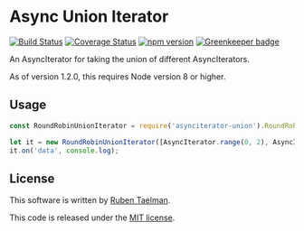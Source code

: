 # Async Union Iterator

[![Build Status](https://travis-ci.org/rubensworks/asynciterator-union.js.svg?branch=master)](https://travis-ci.org/rubensworks/asynciterator-union.js)
[![Coverage Status](https://coveralls.io/repos/github/rubensworks/asynciterator-union.js/badge.svg?branch=master)](https://coveralls.io/github/rubensworks/asynciterator-union.js?branch=master)
[![npm version](https://badge.fury.io/js/asynciterator-union.svg)](https://www.npmjs.com/package/asynciterator-union) [![Greenkeeper badge](https://badges.greenkeeper.io/rubensworks/asynciterator-union.js.svg)](https://greenkeeper.io/)

An AsyncIterator for taking the union of different AsyncIterators.

As of version 1.2.0, this requires Node version 8 or higher.

## Usage

```javascript
const RoundRobinUnionIterator = require('asynciterator-union').RoundRobinUnionIterator;

let it = new RoundRobinUnionIterator([AsyncIterator.range(0, 2), AsyncIterator.range(2, 4)]);
it.on('data', console.log);
```

## License
This software is written by [Ruben Taelman](http://rubensworks.net/).

This code is released under the [MIT license](http://opensource.org/licenses/MIT).
